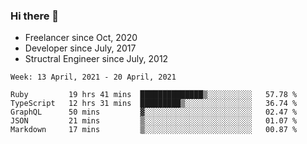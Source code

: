 ### Hi there 👋

- Freelancer since Oct, 2020
- Developer since July, 2017
- Structral Engineer since July, 2012

<!--START_SECTION:waka-->
```text
Week: 13 April, 2021 - 20 April, 2021

Ruby         19 hrs 41 mins  ██████████████▒░░░░░░░░░░   57.78 % 
TypeScript   12 hrs 31 mins  █████████▒░░░░░░░░░░░░░░░   36.74 % 
GraphQL      50 mins         ▓░░░░░░░░░░░░░░░░░░░░░░░░   02.47 % 
JSON         21 mins         ▒░░░░░░░░░░░░░░░░░░░░░░░░   01.07 % 
Markdown     17 mins         ▒░░░░░░░░░░░░░░░░░░░░░░░░   00.87 % 
```
<!--END_SECTION:waka-->
